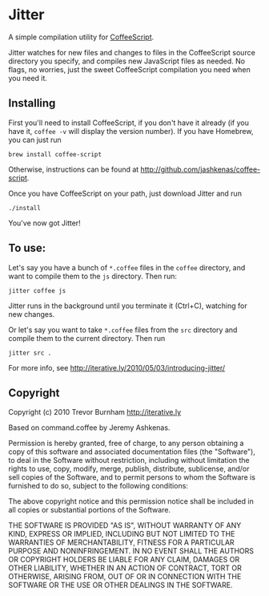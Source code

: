 # Jitter

A simple compilation utility for [CoffeeScript](http://coffeescript.org).

Jitter watches for new files and changes to files in the CoffeeScript source directory
you specify, and compiles new JavaScript files as needed. No flags, no worries, just the
sweet CoffeeScript compilation you need when you need it.

## Installing

First you'll need to install CoffeeScript, if you don't have it already (if you have it, `coffee -v` will display the version  number). If you have Homebrew, you can just run

  `brew install coffee-script`

Otherwise, instructions can be found at http://github.com/jashkenas/coffee-script.

Once you have CoffeeScript on your path, just download Jitter and run

  `./install`

You've now got Jitter!

## To use:

Let's say you have a bunch of `*.coffee` files in the `coffee` directory, and want to
compile them to the `js` directory. Then run:

    jitter coffee js

Jitter runs in the background until you terminate it (Ctrl+C), watching for new changes.

Or let's say you want to take `*.coffee` files from the `src` directory and compile them
to the current directory. Then run

    jitter src .

For more info, see http://iterative.ly/2010/05/03/introducing-jitter/

## Copyright

Copyright (c) 2010 Trevor Burnham
http://iterative.ly

Based on command.coffee by Jeremy Ashkenas.

Permission is hereby granted, free of charge, to any person
obtaining a copy of this software and associated documentation
files (the "Software"), to deal in the Software without
restriction, including without limitation the rights to use,
copy, modify, merge, publish, distribute, sublicense, and/or sell
copies of the Software, and to permit persons to whom the
Software is furnished to do so, subject to the following
conditions:

The above copyright notice and this permission notice shall be
included in all copies or substantial portions of the Software.

THE SOFTWARE IS PROVIDED "AS IS", WITHOUT WARRANTY OF ANY KIND,
EXPRESS OR IMPLIED, INCLUDING BUT NOT LIMITED TO THE WARRANTIES
OF MERCHANTABILITY, FITNESS FOR A PARTICULAR PURPOSE AND
NONINFRINGEMENT. IN NO EVENT SHALL THE AUTHORS OR COPYRIGHT
HOLDERS BE LIABLE FOR ANY CLAIM, DAMAGES OR OTHER LIABILITY,
WHETHER IN AN ACTION OF CONTRACT, TORT OR OTHERWISE, ARISING
FROM, OUT OF OR IN CONNECTION WITH THE SOFTWARE OR THE USE OR
OTHER DEALINGS IN THE SOFTWARE.